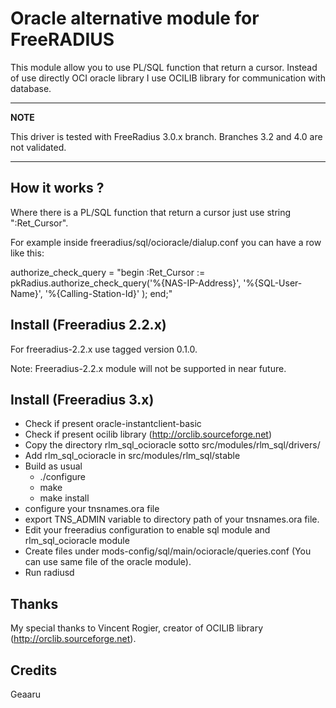 Oracle alternative module for FreeRADIUS
========================================

This module allow you to use PL/SQL function that return a cursor.
Instead of use directly OCI oracle library I use OCILIB library for
communication with database.

---
**NOTE**

This driver is tested with FreeRadius 3.0.x branch. Branches 3.2 and 4.0 are not validated.

---

How it works ?
---------------

Where there is a PL/SQL function that return a cursor just use string ":Ret_Cursor".

For example inside freeradius/sql/ocioracle/dialup.conf you can have a row like this:

authorize_check_query = "begin :Ret_Cursor := pkRadius.authorize_check_query('%{NAS-IP-Address}', '%{SQL-User-Name}', '%{Calling-Station-Id}' ); end;"

Install (Freeradius 2.2.x)
--------------------------

For freeradius-2.2.x use tagged version 0.1.0.

Note: Freeradius-2.2.x module will not be supported in near future.

Install (Freeradius 3.x)
------------------------

* Check if present oracle-instantclient-basic
* Check if present ocilib library (http://orclib.sourceforge.net)
* Copy the directory rlm_sql_ocioracle sotto src/modules/rlm_sql/drivers/
* Add rlm_sql_ocioracle in src/modules/rlm_sql/stable
* Build as usual
  * ./configure
  * make
  * make install
* configure your tnsnames.ora file
* export TNS_ADMIN variable to directory path of your tnsnames.ora file.
* Edit your freeradius configuration to enable sql module and rlm_sql_ocioracle module
* Create files under mods-config/sql/main/ocioracle/queries.conf (You can use same file
  of the oracle module).
* Run radiusd

Thanks
------

My special thanks to Vincent Rogier, creator of OCILIB library (http://orclib.sourceforge.net).

Credits
-------

Geaaru

